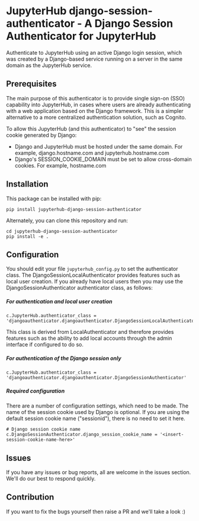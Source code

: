 # JupyterHub django-session-authenticator - A Django Session Authenticator for JupyterHub

Authenticate to JupyterHub using an active Django login session, which was created by a Django-based service running on a server in the same domain as the JupyterHub service.

## Prerequisites

The main purpose of this authenticator is to provide single sign-on (SSO) capability into JupyterHub, in cases where users are already authenticating with a web application based on the Django framework. This is a simpler alternative to a more centralized authentication solution, such as Cognito.

To allow this JupyterHub (and this authenticator) to "see" the session cookie generated by Django:

* Django and JupyterHub must be hosted under the same domain. For example, django.hostname.com and jupyterhub.hostname.com
* Django's SESSION_COOKIE_DOMAIN must be set to allow cross-domain cookies. For example, hostname.com

## Installation

This package can be installed with pip:

```
pip install jupyterhub-django-session-authenticator
```

Alternately, you can clone this repository and run:

```
cd jupyterhub-django-session-authenticator
pip install -e .
```

## Configuration

You should edit your file `jupyterhub_config.py` to set the authenticator class. The DjangoSessionLocalAuthenticator provides features such as local user creation. If you already have local users then you may use the DjangoSessionAuthenticator authenticator class, as follows:

##### For authentication and local user creation
```
c.JupyterHub.authenticator_class = 'djangoauthenticator.djangoauthenticator.DjangoSessionLocalAuthenticator'
```

This class is derived from LocalAuthenticator and therefore provides features such as the ability to add local accounts through the admin interface if configured to do so.

##### For authentication of the Django session only

```
c.JupyterHub.authenticator_class = 'djangoauthenticator.djangoauthenticator.DjangoSessionAuthenticator'
```

##### Required configuration

There are a number of configuration settings, which need to be made. The name of the session cookie used by Django is optional. If you are using the default session cookie name ("sessionid"), there is no need to set it here.
```
# Django session cookie name
c.DjangoSessionAuthenticator.django_session_cookie_name = '<insert-session-cookie-name-here>'
```

## Issues

If you have any issues or bug reports, all are welcome in the issues section. We'll do our best to respond quickly.

## Contribution

If you want to fix the bugs yourself then raise a PR and we'll take a look :)